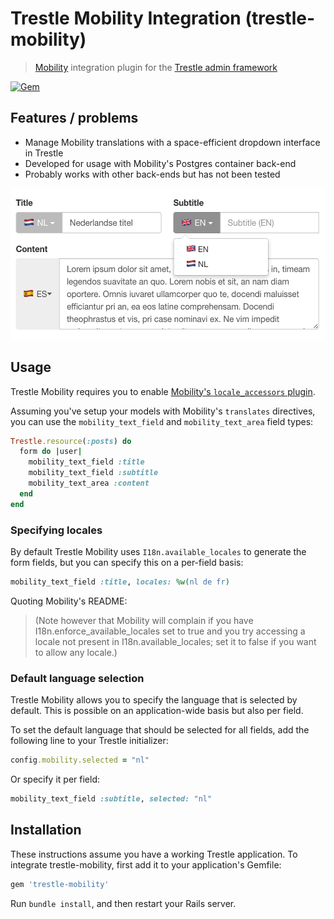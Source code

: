 # Trestle Mobility Integration (trestle-mobility)

> [Mobility](https://github.com/shioyama/mobility) integration plugin for the [Trestle admin framework](https://trestle.io)

[![Gem](https://img.shields.io/gem/v/trestle-mobility.svg)](https://rubygems.org/gems/trestle-mobility)

## Features / problems

- Manage Mobility translations with a space-efficient dropdown interface in Trestle
- Developed for usage with Mobility's Postgres container back-end
- Probably works with other back-ends but has not been tested

<img src="/screenshot.png?raw=true" width="529" height="242" alt="Trestle Mobility screenshot" />

## Usage

Trestle Mobility requires you to enable [Mobility's `locale_accessors` plugin](https://github.com/shioyama/mobility#getset).

Assuming you've setup your models with Mobility's `translates` directives, you can use the `mobility_text_field` and `mobility_text_area` field types:

```ruby
Trestle.resource(:posts) do
  form do |user|
    mobility_text_field :title
    mobility_text_field :subtitle
    mobility_text_area :content
  end
end
```

### Specifying locales

By default Trestle Mobility uses `I18n.available_locales` to generate the form fields, but you can specify this on a per-field basis:

```ruby
mobility_text_field :title, locales: %w(nl de fr)
```

Quoting Mobility's README:

> (Note however that Mobility will complain if you have I18n.enforce_available_locales set to true and you try accessing a locale not present in I18n.available_locales; set it to false if you want to allow any locale.)

### Default language selection

Trestle Mobility allows you to specify the language that is selected by default. This is possible on an application-wide basis but also per field.

To set the default language that should be selected for all fields, add the following line to your Trestle initializer:

```ruby
config.mobility.selected = "nl"
```

Or specify it per field:

```ruby
mobility_text_field :subtitle, selected: "nl"
```

## Installation

These instructions assume you have a working Trestle application. To integrate trestle-mobility, first add it to your application's Gemfile:

```ruby
gem 'trestle-mobility'
```

Run `bundle install`, and then restart your Rails server.
